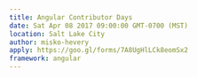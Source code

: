 ```yaml
---
title: Angular Contributor Days
date: Sat Apr 08 2017 09:00:00 GMT-0700 (MST)
location: Salt Lake City
author: misko-hevery
apply: https://goo.gl/forms/7A8UgHlLCk8eomSx2
framework: angular
---
```

